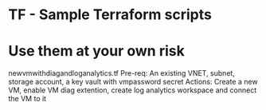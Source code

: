 # TF - Sample Terraform scripts

# Use them at your own risk

newvmwithdiagandloganalytics.tf
  Pre-req: An existing VNET, subnet, storage account, a key vault with vmpassword secret
  Actions: Create a new VM, enable VM diag extention, create log analytics workspace and connect the VM to it
